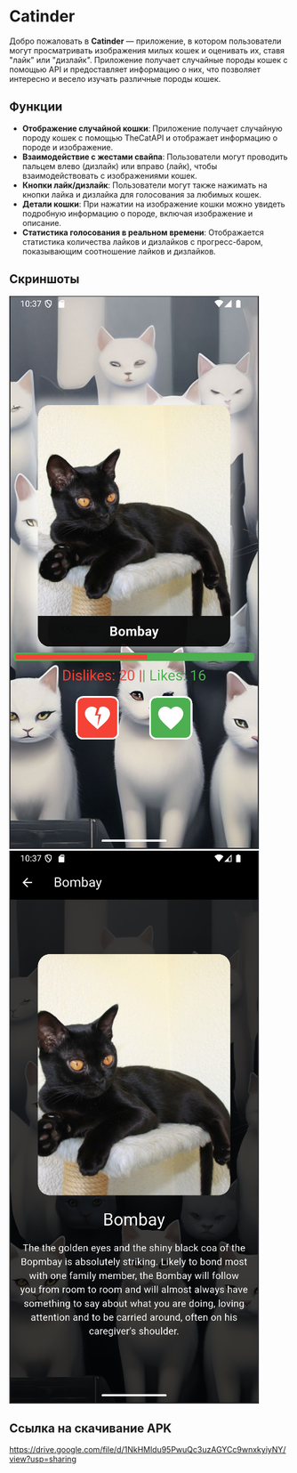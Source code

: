 # Catinder

Добро пожаловать в **Catinder** — приложение, в котором пользователи могут просматривать изображения милых кошек и оценивать их, ставя "лайк" или "дизлайк". Приложение получает случайные породы кошек с помощью API и предоставляет информацию о них, что позволяет интересно и весело изучать различные породы кошек.

## Функции

- **Отображение случайной кошки**: Приложение получает случайную породу кошек с помощью TheCatAPI и отображает информацию о породе и изображение.
- **Взаимодействие с жестами свайпа**: Пользователи могут проводить пальцем влево (дизлайк) или вправо (лайк), чтобы взаимодействовать с изображениями кошек.
- **Кнопки лайк/дизлайк**: Пользователи могут также нажимать на кнопки лайка и дизлайка для голосования за любимых кошек.
- **Детали кошки**: При нажатии на изображение кошки можно увидеть подробную информацию о породе, включая изображение и описание.
- **Статистика голосования в реальном времени**: Отображается статистика количества лайков и дизлайков с прогресс-баром, показывающим соотношение лайков и дизлайков.

## Скриншоты

![Cat Swipe Screenshot](assets/images/interface_1.png)
![Cat Swipe Screenshot](assets/images/interface_2.png)

## Ссылка на скачивание APK
https://drive.google.com/file/d/1NkHMldu95PwuQc3uzAGYCc9wnxkyiyNY/view?usp=sharing